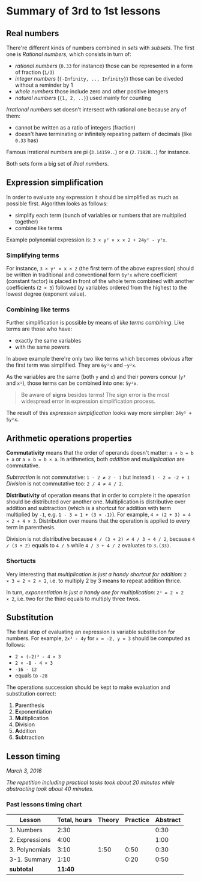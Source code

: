 # Summary of 3rd to 1st lessons

## Real numbers
There're different kinds of numbers combined in *sets* with *subsets*.
The first one is *Rational numbers*, which consists in turn of:

- *rational numbers* (`0.33` for instance) those can be represented in a form of fraction (`1/3`)
- *integer numbers* (`{-Infinity, .., Infinity}`) those can be diveded without a reminder by 1
- *whole numbers* those include zero and other positive integers
- *natural numbers* (`{1, 2, ..}`) used mainly for counting

*Irrational numbers* set doesn't intersect with rational one because any of them:

- cannot be written as a ratio of integers (fraction)
- doesn't have terminating or infinitely repeating pattern of decimals (like `0.33` has)

Famous irrational numbers are pi (`3.14159..`) or e (`2.71828..`) for instance.

Both sets form a big set of *Real numbers*.

## Expression simplification

In order to evaluate any expression it should be simplified as much as possible first. Algorithm looks as follows:

- simplify each term (bunch of variables or numbers that are multiplied together)
- combine like terms

Example polynomial expression is: `3 × y² × x × 2 + 24y² - y²x`.

### Simplifying terms
For instance, `3 × y² × x × 2` (the first term of the above expression) should be written in traditional and conventional form `6y²x` where coefficient (constant factor) is placed in front of the whole term combined with another coefficients (`2 × 3`) followed by variables ordered from the highest to the lowest degree (exponent value).

### Combining like terms
Further simplification is possible by means of *like terms combining*. Like terms are those who have:

- exactly the same variables
- with the same powers

In above example there're only two like terms which becomes obvious after the first term was simplified.
They are `6y²x` and `—y²x`.

As the variables are the same (both `y` and `x`) and their powers concur (`y²` and `x¹`), those terms can be combined into one: `5y²x`.

> Be aware of **signs** besides terms! The sign error is the most widespread error in expression simplification process.

The result of this *expression simplification* looks way more simplier: `24y² + 5y²x`.

## Arithmetic operations properties

**Commutativity** means that the order of operands doesn't matter: `a + b = b + a` or `a × b = b × a`. In arithmetics, both *addition* and *multiplication* are commutative.

*Subtraction* is not commutative: `1 - 2 ≠ 2 - 1` but instead `1 - 2 = -2 + 1`
*Division* is not commutative too: `2 / 4 ≠ 4 / 2`.

**Distributivity** of operation means that in order to complete it the operation should be distributed over another one. Multiplication is distributive over addition and subtraction (which is a shortcut for addition with term multiplied by `-1`, e.g. `1 - 3 = 1 + (3 × -1)`). For example, `4 × (2 + 3) = 4 × 2 + 4 × 3`. Distribution over means that the operation is applied to every term in parenthesis.

Division is not distributive because `4 / (3 + 2) ≠ 4 / 3 + 4 / 2`, because `4 / (3 + 2)` equals to `4 / 5` while `4 / 3 + 4 / 2` evaluates to `3.(33)`.

### Shortucts

Very interesting that *multiplication is just a handy shortcut for addition*: `2 × 3 = 2 + 2 + 2`, i.e. to multiply 2 by 3 means to repeat addition thrice.

In turn, *exponentiation is just a handy one for multiplication*: `2³ = 2 × 2 × 2`, i.e. two for the third equals to multiply three twos.

## Substitution

The final step of evaluating an expression is variable substitution for numbers. For example, `2x³ - 4y` for `x = -2, y = 3` should be computed as follows:

- `2 × (-2)³ - 4 × 3`
- `2 × -8 - 4 × 3`
- `-16 - 12`
- equals to `-28`

The operations succession should be kept to make evaluation and substitution correct:

1. **P**arenthesis
1. **E**xponentiation
1. **M**ultiplication
1. **D**ivision
1. **A**ddition
1. **S**ubtraction

## Lesson timing

*March 3, 2016*

*The repetition including practical tasks took about 20 minutes while abstracting took about 40 minutes.*

### Past lessons timing chart

Lesson | Total, hours | Theory | Practice | Abstract
--- | --- | --- | --- | ---
1. Numbers | 2:30 | | | 0:30
2. Expressions | 4:00 | | | 1:00
3. Polynomials | 3:10 | 1:50 | 0:50 | 0:30
3-1. Summary | 1:10 |  |  0:20 | 0:50
**subtotal** | **11:40**